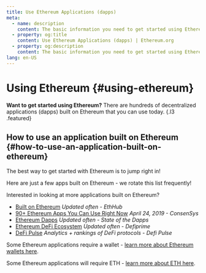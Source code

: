```yaml
---
title: Use Ethereum Applications (dapps)
meta:
  - name: description
    content: The basic information you need to get started using Ethereum.
  - property: og:title
    content: Use Ethereum Applications (dapps) | Ethereum.org
  - property: og:description
    content: The basic information you need to get started using Ethereum.
lang: en-US
---
```


# Using Ethereum {#using-ethereum}

**Want to get started using Ethereum?** There are hundreds of decentralized applications (dapps) built on Ethereum that you can use today. {.l3 .featured}

## How to use an application built on Ethereum {#how-to-use-an-application-built-on-ethereum}

The best way to get started with Ethereum is to jump right in!

Here are just a few apps built on Ethereum - we rotate this list frequently!

<RandomAppList />

Interested in looking at more applications built on Ethereum?

- [Built on Ethereum](https://docs.ethhub.io/built-on-ethereum/built-on-ethereum/) _Updated often - EthHub_
- [90+ Ethereum Apps You Can Use Right Now](https://media.consensys.net/40-ethereum-apps-you-can-use-right-now-d643333769f7) _April 24, 2019 - ConsenSys_
- [Ethereum Dapps](https://www.stateofthedapps.com/rankings/platform/ethereum) _Updated often - State of the Dapps_
- [Ethereum DeFi Ecosystem](https://defiprime.com/ethereum) _Updated often - Defiprime_
- [DeFi Pulse](https://defipulse.com/) _Analytics + rankings of DeFi protocols - Defi Pulse_

Some Ethereum applications require a wallet - [learn more about Ethereum wallets here](/wallets/).

Some Ethereum applications will require ETH - [learn more about ETH here](/eth/).
